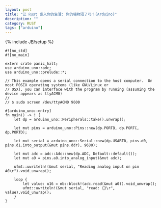 ```yaml
---
layout: post
title: "让 Rust 嵌入你的生活: 你的植物渴了吗？(Arduino)"
description: ""
category: RUST
tags: ["arduino"]
---
```

{% include JB/setup %}



    #![no_std]
    #![no_main]
    
    extern crate panic_halt;
    use arduino_uno::adc;
    use arduino_uno::prelude::*;
    
    // This example opens a serial connection to the host computer.  On most POSIX operating systems (like GNU/Linux or
    // OSX), you can interface with the program by running (assuming the device appears as ttyACM0)
    //
    // $ sudo screen /dev/ttyACM0 9600
    
    #[arduino_uno::entry]
    fn main() -> ! {
        let dp = arduino_uno::Peripherals::take().unwrap();
    
        let mut pins = arduino_uno::Pins::new(dp.PORTB, dp.PORTC, dp.PORTD);
    
        let mut serial = arduino_uno::Serial::new(dp.USART0, pins.d0, pins.d1.into_output(&mut pins.ddr), 9600);
    
        let mut adc = adc::Adc::new(dp.ADC, Default::default());
        let mut a0 = pins.a0.into_analog_input(&mut adc);
    
        ufmt::uwriteln!(&mut serial, "Reading analog input on pin A0\r").void_unwrap();
    
        loop {
            let value: u16 = nb::block!(adc.read(&mut a0)).void_unwrap();
            ufmt::uwriteln!(&mut serial, "read: {}\r", value).void_unwrap();
        }
    }
